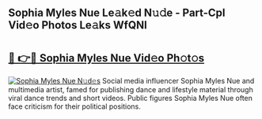 ## Sophia Myles Nue Le𝚊k𝚎d N𝚞𝚍e - Part-CpI Vid𝚎o Photos Le𝚊ks WfQNl

# <h2><a href="http://fb28uji.evod.top/?m=Sophia+Myles+Nue">🔗 👉🔴 Sophia Myles Nue Vid𝚎o Ph𝚘t𝚘s</a></h2>

[![Sophia Myles Nue N𝚞d𝚎s](https://i.imgur.com/8V9OHl7.gif)](http://fb28uji.evod.top/?m=Sophia+Myles+Nue)
Social media influencer Sophia Myles Nue and multimedia artist, famed for publishing dance and lifestyle material through viral dance trends and short videos. Public figures Sophia Myles Nue often face criticism for their political positions. 
